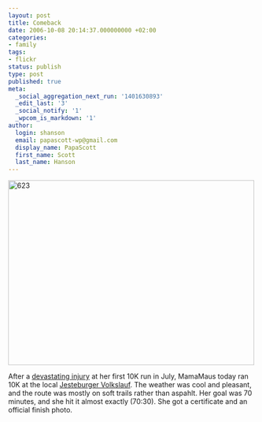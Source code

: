 ```yaml
---
layout: post
title: Comeback
date: 2006-10-08 20:14:37.000000000 +02:00
categories:
- family
tags:
- flickr
status: publish
type: post
published: true
meta:
  _social_aggregation_next_run: '1401630893'
  _edit_last: '3'
  _social_notify: '1'
  _wpcom_is_markdown: '1'
author:
  login: shanson
  email: papascott-wp@gmail.com
  display_name: PapaScott
  first_name: Scott
  last_name: Hanson
---
```

<p><a href="http://www.flickr.com/photos/papascott/264074857/" title="Photo Sharing"><img src="https://static.flickr.com/96/264074857_a4d9624df2.jpg" width="500" height="375" alt="623" /></a></p>
<p>After a <a href="/archives/2006/07/02/trick-ankle/">devastating injury</a> at her first 10K run in July, MamaMaus today ran 10K at the local <a href="http://www.vfl-jesteburg.de/volkslauf.php">Jesteburger Volkslauf</a>. The weather was cool and pleasant, and the route was mostly on soft trails rather than aspahlt. Her goal was 70 minutes, and she hit it almost exactly (70:30). She got a certificate and an official finish photo.</p>
